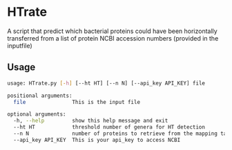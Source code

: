 # HTrate

A script that predict which bacterial proteins could have been horizontally transferred from a list of protein NCBI accession numbers (provided in the inputfile)
## Usage
```bash
usage: HTrate.py [-h] [--ht HT] [--n N] [--api_key API_KEY] file

positional arguments:
  file               This is the input file

optional arguments:
  -h, --help         show this help message and exit
  --ht HT            threshold number of genera for HT detection
  --n N              number of proteins to retrieve from the mapping table; if 0 retrieves all
  --api_key API_KEY  This is your api_key to access NCBI

```
